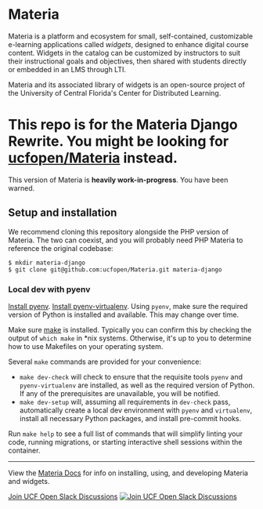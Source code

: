 # Materia

Materia is a platform and ecosystem for small, self-contained, customizable e-learning applications called _widgets_, designed to enhance digital course content. Widgets in the catalog can be customized by instructors to suit their instructional goals and objectives, then shared with students directly or embedded in an LMS through LTI.

Materia and its associated library of widgets is an open-source project of the University of Central Florida's Center for Distributed Learning.

# This repo is for the Materia Django Rewrite. You might be looking for [ucfopen/Materia](https://github.com/ucfopen/Materia) instead.

This version of Materia is **heavily work-in-progress**. You have been warned.

## Setup and installation

We recommend cloning this repository alongside the PHP version of Materia. The two can coexist, and you will probably need PHP Materia to reference the original codebase:

```
$ mkdir materia-django
$ git clone git@github.com:ucfopen/Materia.git materia-django
```

### Local dev with pyenv

[Install pyenv](https://github.com/pyenv/pyenv?tab=readme-ov-file#installation).
[Install pyenv-virtualenv](https://github.com/pyenv/pyenv-virtualenv?tab=readme-ov-file#installation).
Using `pyenv`, make sure the required version of Python is installed and available. This may change over time.

Make sure [make](https://www.gnu.org/software/make/manual/make.html) is installed. Typically you can confirm this by checking the output of `which make` in *nix systems. Otherwise, it's up to you to determine how to use Makefiles on your operating system.

Several `make` commands are provided for your convenience:
 * `make dev-check` will check to ensure that the requisite tools `pyenv` and `pyenv-virtualenv` are installed, as well as the required version of Python. If any of the prerequisites are unavailable, you will be notified.
 * `make dev-setup` will, assuming all requirements in `dev-check` pass, automatically create a local dev environment with `pyenv` and `virtualenv`, install all necessary Python packages, and install pre-commit hooks.

Run `make help` to see a full list of commands that will simplify linting your code, running migrations, or starting interactive shell sessions within the container.

---

View the [Materia Docs](http://ucfopen.github.io/Materia-Docs/) for info on installing, using, and developing Materia and widgets.

[Join UCF Open Slack Discussions](https://dl.ucf.edu/join-ucfopen/) [![Join UCF Open Slack Discussions](https://badgen.net/badge/icon/ucfopen?icon=slack&label=slack&color=e01563)](https://dl.ucf.edu/join-ucfopen/)